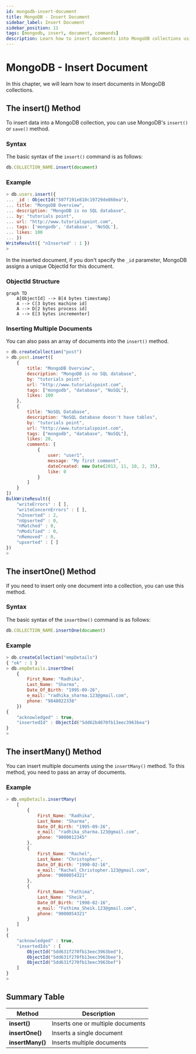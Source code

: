 ```yaml
---
id: mongodb-insert-document
title: MongoDB - Insert Document
sidebar_label: Insert Document
sidebar_position: 11
tags: [mongodb, insert, document, commands]
description: Learn how to insert documents into MongoDB collections using different methods.
---
```


# MongoDB - Insert Document

In this chapter, we will learn how to insert documents in MongoDB collections.

## The insert() Method

To insert data into a MongoDB collection, you can use MongoDB's `insert()` or `save()` method.

### Syntax

The basic syntax of the `insert()` command is as follows:

```javascript
db.COLLECTION_NAME.insert(document)
```

### Example

```javascript
> db.users.insert({
... _id : ObjectId("507f191e810c19729de860ea"),
... title: "MongoDB Overview",
... description: "MongoDB is no SQL database",
... by: "tutorials point",
... url: "http://www.tutorialspoint.com",
... tags: ['mongodb', 'database', 'NoSQL'],
... likes: 100
... })
WriteResult({ "nInserted" : 1 })
>
```

In the inserted document, if you don't specify the `_id` parameter, MongoDB assigns a unique ObjectId for this document.

### ObjectId Structure

```mermaid
graph TD
    A[ObjectId] --> B[4 bytes timestamp]
    A --> C[3 bytes machine id]
    A --> D[2 bytes process id]
    A --> E[3 bytes incrementer]
```

### Inserting Multiple Documents

You can also pass an array of documents into the `insert()` method.

```javascript
> db.createCollection("post")
> db.post.insert([
    {
        title: "MongoDB Overview",
        description: "MongoDB is no SQL database",
        by: "tutorials point",
        url: "http://www.tutorialspoint.com",
        tags: ["mongodb", "database", "NoSQL"],
        likes: 100
    },
    {
        title: "NoSQL Database",
        description: "NoSQL database doesn't have tables",
        by: "tutorials point",
        url: "http://www.tutorialspoint.com",
        tags: ["mongodb", "database", "NoSQL"],
        likes: 20,
        comments: [
            {
                user: "user1",
                message: "My first comment",
                dateCreated: new Date(2013, 11, 10, 2, 35),
                like: 0
            }
        ]
    }
])
BulkWriteResult({
    "writeErrors" : [ ],
    "writeConcernErrors" : [ ],
    "nInserted" : 2,
    "nUpserted" : 0,
    "nMatched" : 0,
    "nModified" : 0,
    "nRemoved" : 0,
    "upserted" : [ ]
})
>
```

## The insertOne() Method

If you need to insert only one document into a collection, you can use this method.

### Syntax

The basic syntax of the `insertOne()` command is as follows:

```javascript
db.COLLECTION_NAME.insertOne(document)
```

### Example

```javascript
> db.createCollection("empDetails")
{ "ok" : 1 }
> db.empDetails.insertOne(
    {
        First_Name: "Radhika",
        Last_Name: "Sharma",
        Date_Of_Birth: "1995-09-26",
        e_mail: "radhika_sharma.123@gmail.com",
        phone: "9848022338"
    })
{
    "acknowledged" : true,
    "insertedId" : ObjectId("5dd62b4070fb13eec3963bea")
}
>
```

## The insertMany() Method

You can insert multiple documents using the `insertMany()` method. To this method, you need to pass an array of documents.

### Example

```javascript
> db.empDetails.insertMany(
    [
        {
            First_Name: "Radhika",
            Last_Name: "Sharma",
            Date_Of_Birth: "1995-09-26",
            e_mail: "radhika_sharma.123@gmail.com",
            phone: "9000012345"
        },
        {
            First_Name: "Rachel",
            Last_Name: "Christopher",
            Date_Of_Birth: "1990-02-16",
            e_mail: "Rachel_Christopher.123@gmail.com",
            phone: "9000054321"
        },
        {
            First_Name: "Fathima",
            Last_Name: "Sheik",
            Date_Of_Birth: "1990-02-16",
            e_mail: "Fathima_Sheik.123@gmail.com",
            phone: "9000054321"
        }
    ]
)
{
    "acknowledged" : true,
    "insertedIds" : [
        ObjectId("5dd631f270fb13eec3963bed"),
        ObjectId("5dd631f270fb13eec3963bee"),
        ObjectId("5dd631f270fb13eec3963bef")
    ]
}
>
```

## Summary Table

| Method        | Description                             |
|---------------|-----------------------------------------|
| **insert()**  | Inserts one or multiple documents       |
| **insertOne()** | Inserts a single document              |
| **insertMany()** | Inserts multiple documents            |
